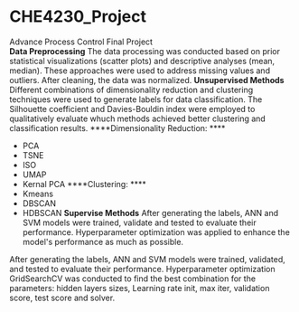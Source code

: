 # CHE4230_Project
Advance Process Control Final Project<br>
**Data Preprocessing**
The data processing was conducted based on prior statistical visualizations (scatter plots) and descriptive analyses (mean, median). These approaches were used to address missing values and outliers. After cleaning, the data was normalized.
**Unsupervised Methods**
Different combinations of dimensionality reduction and clustering techniques were used to generate labels for data classification. The Silhouette coefficient and Davies-Bouldin index were employed to qualitatively evaluate whuch methods achieved better clustering and classification results.
****Dimensionality Reduction: ****
  - PCA
  - TSNE
  - ISO
  - UMAP
  - Kernal PCA
****Clustering: ****
  - Kmeans
  - DBSCAN
  - HDBSCAN
**Supervise Methods**
After generating the labels, ANN and SVM models were trained, validate and tested to evaluate their performance. Hyperparameter optimization was applied to enhance the model's performance as much as possible.

After generating the labels, ANN and SVM models were trained, validated, and tested to evaluate their performance. Hyperparameter optimization GridSearchCV was conducted to find the best combination for the parameters: hidden layers sizes, Learning rate init, max iter, validation score, test score and solver.
